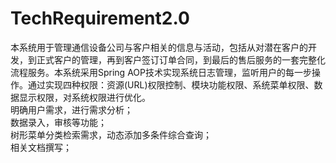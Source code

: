 # TechRequirement2.0
本系统用于管理通信设备公司与客户相关的信息与活动，包括从对潜在客户的开发，到正式客户的管理，再到客户签订订单合同，到最后的售后服务的一套完整化流程服务。本系统采用Spring AOP技术实现系统日志管理，监听用户的每一步操作。通过实现四种权限：资源(URL)权限控制、模块功能权限、系统菜单权限、数据显示权限，对系统权限进行优化。
<br>明确用户需求，进行需求分析；
<br>数据录入，审核等功能；
<br>树形菜单分类检索需求，动态添加多条件综合查询；
<br>相关文档撰写；

